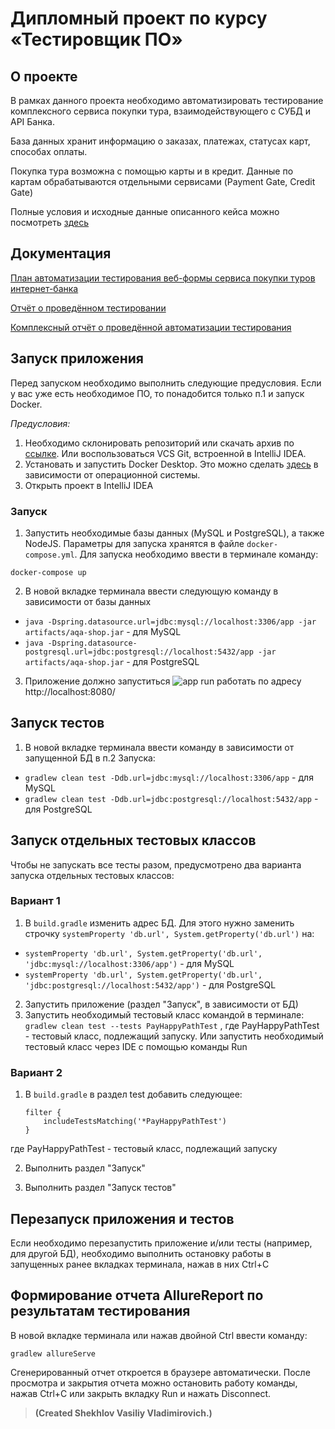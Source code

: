 # Дипломный проект по курсу «Тестировщик ПО»
## О проекте
В рамках данного проекта необходимо автоматизировать тестирование комплексного сервиса покупки тура, взаимодействующего с СУБД и API Банка.

База данных хранит информацию о заказах, платежах, статусах карт, способах оплаты.

Покупка тура возможна с помощью карты и в кредит. Данные по картам обрабатываются отдельными сервисами (Payment Gate, Credit Gate)

Полные условия и исходные данные описанного кейса можно посмотреть [здесь](https://github.com/netology-code/qa-diploma)

## Документация 

[План автоматизации тестирования веб-формы сервиса покупки туров интернет-банка](https://github.com/vshehlov/EndWork/blob/master/documents/Plan.md)

[Отчёт о проведённом тестировании](https://github.com/vshehlov/EndWork/blob/master/documents/Report.md)

[Комплексный отчёт о проведённой автоматизации тестирования](https://github.com/vshehlov/EndWork/blob/master/documents/Summary.md)



## Запуск приложения

Перед запуском необходимо выполнить следующие предусловия. Если у вас уже есть необходимое ПО, то понадобится только п.1 и запуск Docker.

*Предусловия:*
1. Необходимо склонировать репозиторий или скачать архив по [ссылке](https://github.com/vshehlov/EndWork). Или воспользоваться VCS Git, встроенной в 
IntelliJ IDEA.
2. Установать и запустить Docker Desktop. Это можно сделать [здесь](https://docs.docker.com/desktop/) в зависимости от операционной системы.
3. Открыть проект в IntelliJ IDEA

### Запуск
1. Запустить необходимые базы данных (MySQL и PostgreSQL), а также NodeJS. Параметры для запуска хранятся в файле `docker-compose.yml`. Для запуска необходимо ввести в терминале команду:
```
docker-compose up
```
2. В новой вкладке терминала ввести следующую команду в зависимости от базы данных
- `java -Dspring.datasource.url=jdbc:mysql://localhost:3306/app -jar artifacts/aqa-shop.jar` - для MySQL
- `java -Dspring.datasource-postgresql.url=jdbc:postgresql://localhost:5432/app -jar artifacts/aqa-shop.jar` - для PostgreSQL
3. Приложение должно запуститься 
![app run](https://user-images.githubusercontent.com/67016228/99146975-0077e100-268e-11eb-90d3-425239976d8f.jpg)
работать по адресу http://localhost:8080/

## Запуск тестов
1. В новой вкладке терминала ввести команду в зависимости от запущенной БД в п.2 Запуска:
- `gradlew clean test -Ddb.url=jdbc:mysql://localhost:3306/app` - для MySQL
- `gradlew clean test -Ddb.url=jdbc:postgresql://localhost:5432/app` - для PostgreSQL

## Запуск отдельных тестовых классов
Чтобы не запускать все тесты разом, предусмотрено два варианта запуска отдельных тестовых классов:
### Вариант 1
1. В `build.gradle` изменить адрес БД. Для этого нужно заменить строчку `systemProperty 'db.url', System.getProperty('db.url')` на:
- `systemProperty 'db.url', System.getProperty('db.url', 'jdbc:mysql://localhost:3306/app')` - для MySQL
- `systemProperty 'db.url', System.getProperty('db.url', 'jdbc:postgresql://localhost:5432/app')` - для PostgreSQL
2. Запустить приложение (раздел "Запуск", в зависимости от БД)
3. Запустить необходимый тестовый класс командой в терминале: `gradlew clean test --tests PayHappyPathTest` , где PayHappyPathTest - тестовый класс, подлежащий запуску. Или запустить необходимый тестовый класс через IDE с помощью команды Run

### Вариант 2
1. В `build.gradle` в раздел test добавить следующее:
    ```
    filter {
        includeTestsMatching('*PayHappyPathTest')
    }
    ```
где PayHappyPathTest - тестовый класс, подлежащий запуску

2. Выполнить раздел "Запуск"

3. Выполнить раздел "Запуск тестов"

## Перезапуск приложения и тестов
Если необходимо перезапустить приложение и/или тесты (например, для другой БД), необходимо выполнить остановку работы в запущенных ранее вкладках терминала, нажав в них Ctrl+С
    
## Формирование отчета AllureReport по результатам тестирования
В новой вкладке терминала или нажав двойной Ctrl ввести команду:
```
gradlew allureServe
```
Сгенерированный отчет откроется в браузере автоматически. После просмотра и закрытия отчета можно остановить работу команды, нажав Ctrl+С или закрыть вкладку Run и нажать Disconnect.

>**(Created Shekhlov Vasiliy Vladimirovich.)**